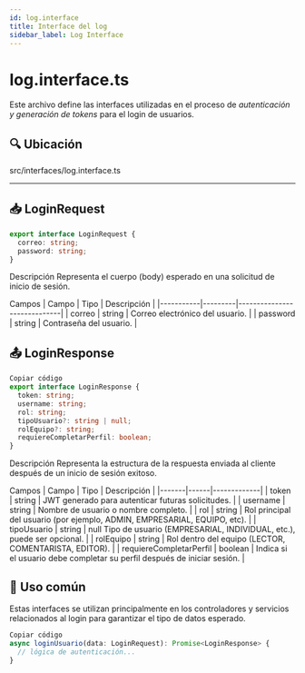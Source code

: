 ```yaml
---
id: log.interface
title: Interface del log
sidebar_label: Log Interface
---
```


# log.interface.ts

Este archivo define las interfaces utilizadas en el proceso de *autenticación y generación de tokens* para el login de usuarios.

## 🔍 Ubicación

src/interfaces/log.interface.ts

---

## 📥 LoginRequest

```ts
export interface LoginRequest {
  correo: string;
  password: string;
}
```

Descripción
Representa el cuerpo (body) esperado en una solicitud de inicio de sesión.

Campos
|   Campo   |	 Tipo   |	      Descripción           |
|-----------|---------|-----------------------------|
|   correo  | string	| Correo electrónico del usuario. |
| password  | string	| Contraseña del usuario. |

## 📤 LoginResponse
```ts
Copiar código
export interface LoginResponse {
  token: string;
  username: string;
  rol: string;
  tipoUsuario?: string | null;
  rolEquipo?: string;
  requiereCompletarPerfil: boolean;
}
```

Descripción
Representa la estructura de la respuesta enviada al cliente después de un inicio de sesión exitoso.

Campos
| Campo |	Tipo | Descripción |
|-------|------|-------------|
| token	| string | 	JWT generado para autenticar futuras solicitudes. | 
| username	| string	| Nombre de usuario o nombre completo. | 
| rol | 	string |	Rol principal del usuario (por ejemplo, ADMIN, EMPRESARIAL, EQUIPO, etc). | 
| tipoUsuario | string | null	Tipo de usuario (EMPRESARIAL, INDIVIDUAL, etc.), puede ser opcional. | 
| rolEquipo |	string |	Rol dentro del equipo (LECTOR, COMENTARISTA, EDITOR). | 
| requiereCompletarPerfil	| boolean	| Indica si el usuario debe completar su perfil después de iniciar sesión. |

## 📝 Uso común
Estas interfaces se utilizan principalmente en los controladores y servicios relacionados al login para garantizar el tipo de datos esperado.

```ts
Copiar código
async loginUsuario(data: LoginRequest): Promise<LoginResponse> {
  // lógica de autenticación...
}
```